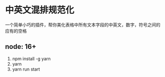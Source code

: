# 中英文混排规范化

一个简单小巧的插件，帮你美化表格中所有文本字段的中英文，数字，符号之间的应有的空格

## node: 16+

1. npm install -g yarn
2. yarn
3. yarn run start
